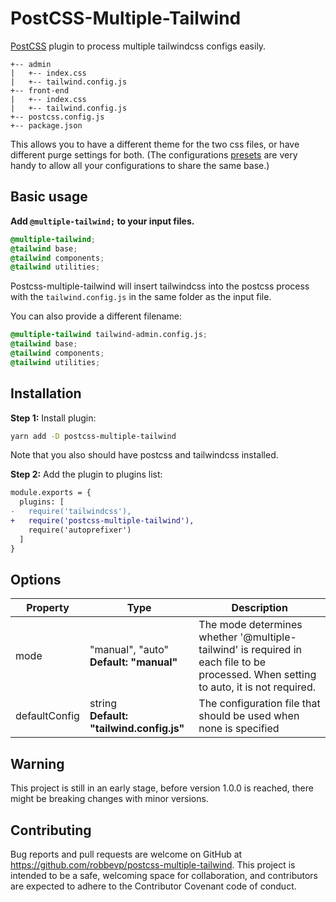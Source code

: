 # PostCSS-Multiple-Tailwind

[PostCSS](https://github.com/postcss/postcss) plugin to process multiple tailwindcss configs easily.

```
+-- admin
|   +-- index.css
|   +-- tailwind.config.js
+-- front-end
|   +-- index.css
|   +-- tailwind.config.js
+-- postcss.config.js
+-- package.json
```

This allows you to have a different theme for the two css files, or have different purge settings for both. (The configurations [presets](https://tailwindcss.com/docs/presets) are very handy to allow all your configurations to share the same base.)

## Basic usage
**Add `@multiple-tailwind;` to your input files.**

```css
@multiple-tailwind;
@tailwind base;
@tailwind components;
@tailwind utilities;
```

Postcss-multiple-tailwind will insert tailwindcss into the postcss process with the `tailwind.config.js` in the same folder as the input file.  


You can also provide a different filename:

```css
@multiple-tailwind tailwind-admin.config.js;
@tailwind base;
@tailwind components;
@tailwind utilities;
```
## Installation

**Step 1:** Install plugin:

```sh
yarn add -D postcss-multiple-tailwind
```
Note that you also should have postcss and tailwindcss installed.


**Step 2:** Add the plugin to plugins list:

```diff
module.exports = {
  plugins: [
-   require('tailwindcss'),
+   require('postcss-multiple-tailwind'),
    require('autoprefixer')
  ]
}
```
## Options
| Property        | Type                                                   | Description                                                                                                                             |
| --------------- | ------------------------------------------------------ | --------------------------------------------------------------------------------------------------------------------------------------- |
| mode            | "manual", "auto" <br> **Default: "manual"**            | The mode determines whether '@multiple-tailwind' is required in each file to be processed. When setting to auto, it is not required.    |
| defaultConfig   | string <br> **Default: "tailwind.config.js"**          | The configuration file that should be used when none is specified                                                                       |


## Warning

This project is still in an early stage, before version 1.0.0 is reached, there might be breaking changes with minor versions.  

## Contributing

Bug reports and pull requests are welcome on GitHub at https://github.com/robbevp/postcss-multiple-tailwind. This project is intended to be a safe, welcoming space for collaboration, and contributors are expected to adhere to the Contributor Covenant code of conduct.

